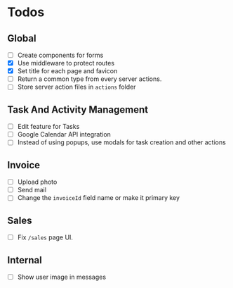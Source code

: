 # Todos

## Global

- [ ] Create components for forms
- [x] Use middleware to protect routes
- [x] Set title for each page and favicon
- [ ] Return a common type from every server actions.
- [ ] Store server action files in `actions` folder

## Task And Activity Management

- [ ] Edit feature for Tasks
- [ ] Google Calendar API integration
- [ ] Instead of using popups, use modals for task creation and other actions

## Invoice

- [ ] Upload photo
- [ ] Send mail
- [ ] Change the `invoiceId` field name or make it primary key

## Sales

- [ ] Fix `/sales` page UI.

## Internal

- [ ] Show user image in messages
